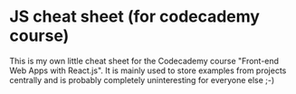# JS cheat sheet (for codecademy course)
This is my own little cheat sheet for the Codecademy course "Front-end Web Apps with React.js". It is mainly used to store examples from projects centrally and is probably completely uninteresting for everyone else ;-)
